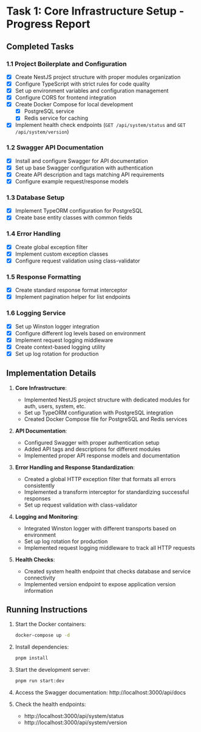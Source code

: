 # Task 1: Core Infrastructure Setup - Progress Report

## Completed Tasks

### 1.1 Project Boilerplate and Configuration
- [x] Create NestJS project structure with proper modules organization
- [x] Configure TypeScript with strict rules for code quality
- [x] Set up environment variables and configuration management
- [x] Configure CORS for frontend integration
- [x] Create Docker Compose for local development
  - [x] PostgreSQL service
  - [x] Redis service for caching
- [x] Implement health check endpoints (`GET /api/system/status` and `GET /api/system/version`)

### 1.2 Swagger API Documentation
- [x] Install and configure Swagger for API documentation
- [x] Set up base Swagger configuration with authentication
- [x] Create API description and tags matching API requirements
- [x] Configure example request/response models

### 1.3 Database Setup
- [x] Implement TypeORM configuration for PostgreSQL
- [x] Create base entity classes with common fields

### 1.4 Error Handling
- [x] Create global exception filter
- [x] Implement custom exception classes
- [x] Configure request validation using class-validator

### 1.5 Response Formatting
- [x] Create standard response format interceptor
- [x] Implement pagination helper for list endpoints

### 1.6 Logging Service
- [x] Set up Winston logger integration
- [x] Configure different log levels based on environment
- [x] Implement request logging middleware
- [x] Create context-based logging utility
- [x] Set up log rotation for production

## Implementation Details

1. **Core Infrastructure**:
   - Implemented NestJS project structure with dedicated modules for auth, users, system, etc.
   - Set up TypeORM configuration with PostgreSQL integration
   - Created Docker Compose file for PostgreSQL and Redis services

2. **API Documentation**:
   - Configured Swagger with proper authentication setup
   - Added API tags and descriptions for different modules
   - Implemented proper API response models and documentation

3. **Error Handling and Response Standardization**:
   - Created a global HTTP exception filter that formats all errors consistently
   - Implemented a transform interceptor for standardizing successful responses
   - Set up request validation with class-validator

4. **Logging and Monitoring**:
   - Integrated Winston logger with different transports based on environment
   - Set up log rotation for production
   - Implemented request logging middleware to track all HTTP requests

5. **Health Checks**:
   - Created system health endpoint that checks database and service connectivity
   - Implemented version endpoint to expose application version information

## Running Instructions

1. Start the Docker containers:
   ```bash
   docker-compose up -d
   ```

2. Install dependencies:
   ```bash
   pnpm install
   ```

3. Start the development server:
   ```bash
   pnpm run start:dev
   ```

4. Access the Swagger documentation:
   http://localhost:3000/api/docs

5. Check the health endpoints:
   - http://localhost:3000/api/system/status
   - http://localhost:3000/api/system/version 
